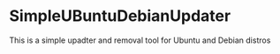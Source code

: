 # SimpleUBuntuDebianUpdater

This is a simple upadter and removal tool for Ubuntu and Debian distros
